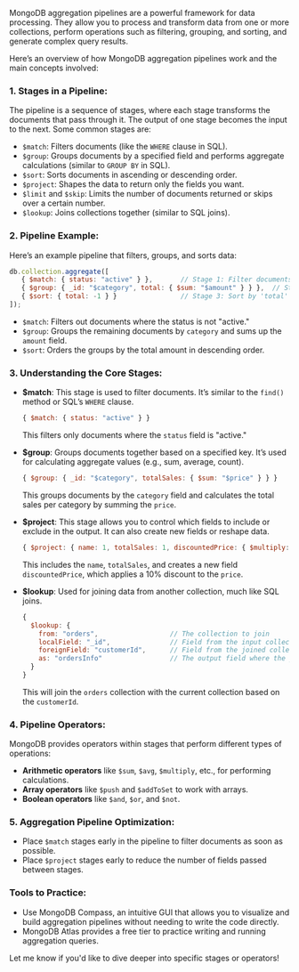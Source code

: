 MongoDB aggregation pipelines are a powerful framework for data processing. They allow you to process and transform data from one or more collections, perform operations such as filtering, grouping, and sorting, and generate complex query results.

Here’s an overview of how MongoDB aggregation pipelines work and the main concepts involved:

### 1. **Stages** in a Pipeline:
   The pipeline is a sequence of stages, where each stage transforms the documents that pass through it. The output of one stage becomes the input to the next. Some common stages are:
   - `$match`: Filters documents (like the `WHERE` clause in SQL).
   - `$group`: Groups documents by a specified field and performs aggregate calculations (similar to `GROUP BY` in SQL).
   - `$sort`: Sorts documents in ascending or descending order.
   - `$project`: Shapes the data to return only the fields you want.
   - `$limit` and `$skip`: Limits the number of documents returned or skips over a certain number.
   - `$lookup`: Joins collections together (similar to SQL joins).

### 2. **Pipeline Example:**
   Here’s an example pipeline that filters, groups, and sorts data:
   ```js
   db.collection.aggregate([
      { $match: { status: "active" } },       // Stage 1: Filter documents where status is 'active'
      { $group: { _id: "$category", total: { $sum: "$amount" } } },  // Stage 2: Group by 'category' and calculate total
      { $sort: { total: -1 } }                // Stage 3: Sort by 'total' in descending order
   ]);
   ```
   - `$match`: Filters out documents where the status is not "active."
   - `$group`: Groups the remaining documents by `category` and sums up the `amount` field.
   - `$sort`: Orders the groups by the total amount in descending order.

### 3. **Understanding the Core Stages:**

   - **$match**:
     This stage is used to filter documents. It’s similar to the `find()` method or SQL’s `WHERE` clause.
     ```js
     { $match: { status: "active" } }
     ```
     This filters only documents where the `status` field is "active."

   - **$group**:
     Groups documents together based on a specified key. It’s used for calculating aggregate values (e.g., sum, average, count).
     ```js
     { $group: { _id: "$category", totalSales: { $sum: "$price" } } }
     ```
     This groups documents by the `category` field and calculates the total sales per category by summing the `price`.

   - **$project**:
     This stage allows you to control which fields to include or exclude in the output. It can also create new fields or reshape data.
     ```js
     { $project: { name: 1, totalSales: 1, discountedPrice: { $multiply: ["$price", 0.9] } } }
     ```
     This includes the `name`, `totalSales`, and creates a new field `discountedPrice`, which applies a 10% discount to the `price`.

   - **$lookup**:
     Used for joining data from another collection, much like SQL joins.
     ```js
     {
       $lookup: {
         from: "orders",                  // The collection to join
         localField: "_id",               // Field from the input collection
         foreignField: "customerId",      // Field from the joined collection
         as: "ordersInfo"                 // The output field where the joined data will be stored
       }
     }
     ```
     This will join the `orders` collection with the current collection based on the `customerId`.

### 4. **Pipeline Operators**:
   MongoDB provides operators within stages that perform different types of operations:
   - **Arithmetic operators** like `$sum`, `$avg`, `$multiply`, etc., for performing calculations.
   - **Array operators** like `$push` and `$addToSet` to work with arrays.
   - **Boolean operators** like `$and`, `$or`, and `$not`.

### 5. **Aggregation Pipeline Optimization**:
   - Place `$match` stages early in the pipeline to filter documents as soon as possible.
   - Place `$project` stages early to reduce the number of fields passed between stages.

### Tools to Practice:
- Use MongoDB Compass, an intuitive GUI that allows you to visualize and build aggregation pipelines without needing to write the code directly.
- MongoDB Atlas provides a free tier to practice writing and running aggregation queries.

Let me know if you'd like to dive deeper into specific stages or operators!